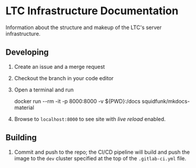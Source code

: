 # LTC Infrastructure Documentation

Information about the structure and makeup of the LTC's server infrastructure.


## Developing

1. Create an issue and a merge request
1. Checkout the branch in your code editor
1. Open a terminal and run

    docker run --rm -it -p 8000:8000 -v ${PWD}:/docs squidfunk/mkdocs-material

1. Browse to `localhost:8000` to see site with *live reload* enabled.


## Building

1. Commit and push to the repo; the CI/CD pipeline will build and push the image to the `dev` cluster specified at the top of the `.gitlab-ci.yml` file.
